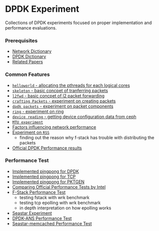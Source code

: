 # DPDK Experiment
Collections of DPDK experiments focused on proper implementation and performance evaluations.


### Prerequisites
- [Network Dictionary](https://docs.google.com/document/d/1ovVb2subuS-UQl161BGVeXlWYFnu6jngM4QcB81HNpw/edit?usp=sharing)
- [DPDK Dictionary](https://docs.google.com/document/d/1sOiMM1qw4DNYUfDTZYZ2L_ZUbv6R7lVD48AmClV51Mo/edit?usp=sharing)
- [Related Papers](papers)


### Common Features
- [`helloworld` - allocating the pthreads for each logical cores](common/helloworld)
- [`skeleton` - basic concpet of tranferring packets](common/skeleton)
- [`l2fwd` - basic concpet of l2 packet forwarding](common/l2fwd)
- [`crafting Packets` - experiment on creating packets](common/pkt-craft)
- [`dpdk packets` - experiment on packet components ](common/packet-experiment)
- [`ring` - experiment on ring ](common/ring-experiment)
- [`device reading` - getting device configuration data from ceph](common/device)
- [`MTU experiment`](common/MTU-experiment)
- [Factors influencing network performance](factor-performance)
- [Experiment on `RSS`](common/RSS)
  - finding out the reason why f-stack has trouble with distributing the packets
- [Official DPDK Performance results](common/performance/README.md)


### Performance Test
- [Implemented pingpong for DPDK](pingpong-experiment)
- [Implemented pingpong for TCP](tcp-experiment)
- [Implemented pingpong for PKTGEN](common/pktgen-experiment)
- [Comparing Official Performance Tests by Intel](Official_Performance_Test)
- [F-Stack Performance Test](lf-stack-experiment)
    - testing fstack with wrk benchmark
    - testing tcp epolling with wrk benchmark
    - in depth interpretation on how epolling works
- [Seastar Experiment](seastar-experiment)
- [DPDK-ANS Performance Test](dpdk_ans_experiment)
- [Seastar-memcached Performance Test](seastar-memcached)
